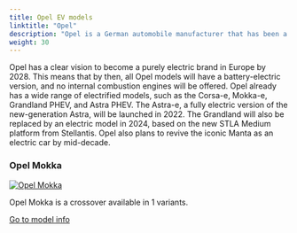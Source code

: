 ```yaml
---
title: Opel EV models
linktitle: "Opel"
description: "Opel is a German automobile manufacturer that has been a subsidiary of Stellantis since 2021. It was previously owned by General Motors and PSA Group. Opel produces passenger cars, light commercial vehicles, and vehicle parts, and sells them under the Opel and Vauxhall brands in Europe and other regions."
weight: 30
---
```

<!-- markdownlint-disable MD033 -->
<!-- markdownlint-disable MD010 -->
Opel has a clear vision to become a purely electric brand in Europe by 2028. This means that by then, all Opel models will have a battery-electric version, and no internal combustion engines will be offered. Opel already has a wide range of electrified models, such as the Corsa-e, Mokka-e, Grandland PHEV, and Astra PHEV. The Astra-e, a fully electric version of the new-generation Astra, will be launched in 2022. The Grandland will also be replaced by an electric model in 2024, based on the new STLA Medium platform from Stellantis. Opel also plans to revive the iconic Manta as an electric car by mid-decade.

<div class="container p-3 mb-4 bg-body-tertiary rounded border">
<h3> Opel Mokka</h3>
	<div class="row">
		<div class="col col-12 col-md-6">
			<a href="mokka"><img src="https://media.evkx.net/multimedia/models/opel/mokka/mokka_electric/main_1_st.jpeg" class="img-fluid" alt="Opel Mokka" ></a>
		</div>
		<div class="col col-12 col-md-6">
<p>
Opel Mokka is a crossover available in 1 variants.
</p>
	<a href="mokka/" class="btn btn-outline-primary" role="button">Go to model info</a>
		</div>
	</div>
</div>

